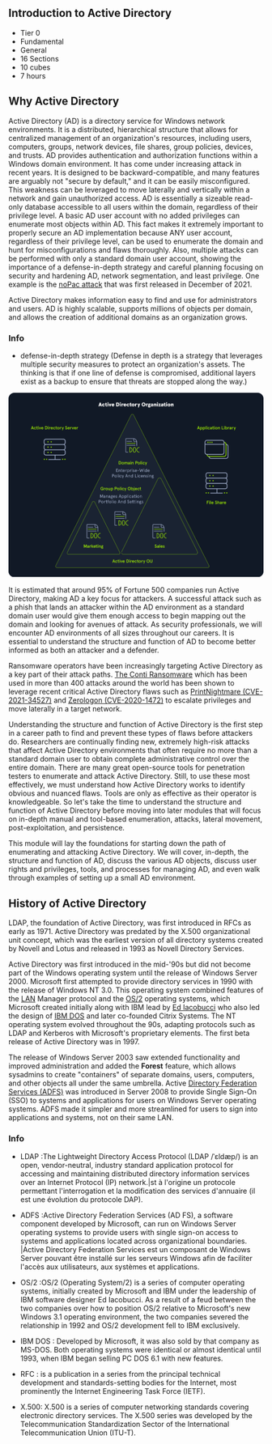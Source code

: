 ## Introduction to Active Directory

- Tier 0
- Fundamental 
- General
- 16 Sections
- 10 cubes
- 7 hours


## Why Active Directory
Active Directory (AD) is a directory service for Windows network environments. It is a distributed, hierarchical structure 
that allows for centralized management of an organization's resources, including users, computers, groups, network devices,
file shares, group policies, devices, and trusts. AD provides authentication and authorization functions within a Windows domain environment. 
It has come under increasing attack in recent years. It is designed to be backward-compatible, and many features are arguably not
"secure by default," and it can be easily misconfigured. This weakness can be leveraged to move laterally and vertically 
within a network and gain unauthorized access. AD is essentially a sizeable read-only database accessible to all users within the domain, 
regardless of their privilege level. A basic AD user account with no added privileges can enumerate most objects within AD. 
This fact makes it extremely important to properly secure an AD implementation because ANY user account, 
regardless of their privilege level, can be used to enumerate the domain and hunt for misconfigurations and flaws thoroughly. Also, multiple attacks can be performed with only a standard domain user account, showing the importance of a defense-in-depth strategy and careful planning focusing on security and hardening AD, network segmentation, and least privilege. 
One example is the [noPac attack](https://www.secureworks.com/blog/nopac-a-tale-of-two-vulnerabilities-that-could-end-in-ransomware) that was first released in December of 2021.

Active Directory makes information easy to find and use for administrators and users. AD is highly scalable, supports millions 
of objects per domain, and allows the creation of additional domains as an organization grows.

### Info

- defense-in-depth strategy (Defense in depth is a strategy that leverages multiple security measures to protect an organization's assets. The thinking is that if one line of defense is compromised, additional layers exist as a backup to ensure that threats are stopped along the way.)


![whyad1](./img/whyad1.png)

It is estimated that around 95% of Fortune 500 companies run Active Directory, making AD a key focus for attackers. A successful attack such as a phish that lands an attacker within the AD environment as a standard domain user would give them enough access to begin mapping out the domain and looking for avenues of attack. As security professionals, we will encounter AD environments of all sizes throughout our careers. It is essential to understand the structure and function of AD to become better informed as both an attacker and a defender.

Ransomware operators have been increasingly targeting Active Directory as a key part of their attack paths. [The Conti Ransomware](https://www.cisa.gov/sites/default/files/publications/AA21-265A-Conti_Ransomware_TLP_WHITE.pdf) which has been used in more than 400 attacks around the world has been shown to leverage recent critical Active Directory flaws such as [PrintNightmare (CVE-2021-34527)](https://msrc.microsoft.com/update-guide/vulnerability/CVE-2021-34527) and [Zerologon (CVE-2020-1472)](https://msrc.microsoft.com/update-guide/vulnerability/CVE-2020-1472) to escalate privileges and move laterally in a target network. 

Understanding the structure and function of Active Directory is the first step in a career path to find and prevent these types of flaws before attackers do. Researchers are continually finding new, extremely high-risk attacks that affect Active Directory environments that often require no more than a standard domain user to obtain complete administrative control over the entire domain. There are many great open-source tools for penetration testers to enumerate and attack Active Directory. Still, to use these most effectively, we must understand how Active Directory works to identify obvious and nuanced flaws. Tools are only as effective as their operator is knowledgeable. So let's take the time to understand the structure and function of Active Directory before moving into later modules that will focus on in-depth manual and tool-based enumeration, attacks, lateral movement, post-exploitation, and persistence.

This module will lay the foundations for starting down the path of enumerating and attacking Active Directory. We will cover, in-depth, the structure and function of AD, discuss the various AD objects, discuss user rights and privileges, tools, and processes for managing AD, and even walk through examples of setting up a small AD environment.



## History of Active Directory

LDAP, the foundation of Active Directory, was first introduced in RFCs as early as 1971. Active Directory was predated by the X.500 organizational unit concept, which was the earliest version of all directory systems created by Novell and Lotus and released in 1993 as Novell Directory Services.

Active Directory was first introduced in the mid-'90s but did not become part of the Windows operating system until the release of Windows Server 2000. Microsoft first attempted to provide directory services in 1990 with the release of Windows NT 3.0. This operating system combined features of the [LAN](https://en.wikipedia.org/wiki/LAN_Manager) Manager protocol and the [OS/2](https://en.wikipedia.org/wiki/OS/2) operating systems, which Microsoft created initially along with IBM lead by [Ed Iacobucci](https://en.wikipedia.org/wiki/Ed_Iacobucci) who also led the design of [IBM DOS](https://en.wikipedia.org/wiki/IBM_PC_DOS) and later co-founded Citrix Systems. The NT operating system evolved throughout the 90s, adapting protocols such as LDAP and Kerberos with Microsoft's proprietary elements. The first beta release of Active Directory was in 1997.

The release of Windows Server 2003 saw extended functionality and improved administration and added the **Forest** feature, which allows sysadmins to create "containers" of separate domains, users, computers, and other objects all under the same umbrella. Active [Directory Federation Services (ADFS)](https://en.wikipedia.org/wiki/Active_Directory_Federation_Services) was introduced in Server 2008 to provide Single Sign-On (SSO) to systems and applications for users on Windows Server operating systems. ADFS made it simpler and more streamlined for users to sign into applications and systems, not on their same LAN.

### Info

- LDAP :The Lightweight Directory Access Protocol (LDAP /ˈɛldæp/) is an open, vendor-neutral, industry standard application protocol for accessing and maintaining distributed directory information services over an Internet Protocol (IP) network.|st à l'origine un protocole permettant l'interrogation et la modification des services d'annuaire (il est une évolution du protocole DAP).

- ADFS :Active Directory Federation Services (AD FS), a software component developed by Microsoft, can run on Windows Server operating systems to provide users with single sign-on access to systems and applications located across organizational boundaries. |Active Directory Federation Services est un composant de Windows Server pouvant être installé sur les serveurs Windows afin de faciliter l'accès aux utilisateurs, aux systèmes et applications.

- OS/2 :OS/2 (Operating System/2) is a series of computer operating systems, initially created by Microsoft and IBM under the leadership of IBM software designer Ed Iacobucci. As a result of a feud between the two companies over how to position OS/2 relative to Microsoft's new Windows 3.1 operating environment, the two companies severed the relationship in 1992 and OS/2 development fell to IBM exclusively.

- IBM DOS : Developed by Microsoft, it was also sold by that company as MS-DOS. Both operating systems were identical or almost identical until 1993, when IBM began selling PC DOS 6.1 with new features.

- RFC :  is a publication in a series from the principal technical development and standards-setting bodies for the Internet, most prominently the Internet Engineering Task Force (IETF).

- X.500: X.500 is a series of computer networking standards covering electronic directory services. The X.500 series was developed by the Telecommunication Standardization Sector of the International Telecommunication Union (ITU-T).

